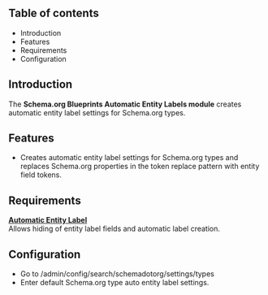 Table of contents
-----------------

* Introduction
* Features
* Requirements
* Configuration


Introduction
------------

The **Schema.org Blueprints Automatic Entity Labels module** creates automatic 
entity label settings for Schema.org types.


Features
--------

- Creates automatic entity label settings for Schema.org types and replaces
  Schema.org properties in the token replace pattern with entity field tokens.


Requirements
------------

**[Automatic Entity Label](https://www.drupal.org/project/auto_entitylabel)**      
Allows hiding of entity label fields and automatic label creation.


Configuration
-------------

- Go to /admin/config/search/schemadotorg/settings/types
- Enter default Schema.org type auto entity label settings.
